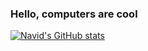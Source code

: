 ### Hello, computers are cool

[![Navid's GitHub stats](https://github-readme-stats.vercel.app/api?username=navidk0&theme=default&show_icons=true&count_private=true&include_all_commits=true%20statistics)](https://github.com/anuraghazra/github-readme-stats)
